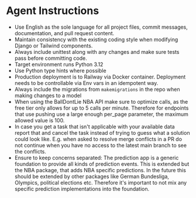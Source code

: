 # Agent Instructions

- Use English as the sole language for all project files, commit messages, documentation, and pull request content.
- Maintain consistency with the existing coding style when modifying Django or Tailwind components.
- Always include unittest along with any changes and make sure tests pass before committing code.
- Target environment runs Python 3.12
- Use Python type hints where possible
- Production deployment is to Railway via Docker container. Deployment needs to be controllable via Env vars in an idempotent way.
- Always include the migrations from `makemigrations` in the repo when making changes to a model
- When using the BallDontLie NBA API make sure to optimize calls, as the free tier only allows for up to 5 calls per minute. Therefore for endpoints that use pushing use a large enough per_page parameter, the maximum allowed value is 100.
- In case you get a task that isn't applicable with your available data report that and cancel the task instead of trying to guess what a solution could look like. E.g. when asked to resolve merge conflicts in a PR do not continue when you have no access to the latest main branch to see the conflicts.
- Ensure to keep concerns separated: The prediction app is a generic foundation to provide all kinds of prediction events. This is extended but the NBA package, that adds NBA specific predictions. In the future this should be extended by other packages like German Bundesliga, Olympics, political elections etc. Therefore it's important to not mix any specific prediction implementations into the foundation.
